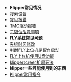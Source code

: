   * **Klipper常见情况**
  * [搜索设备](/guide/klippererro/problem.md)
  * [常见报错](/guide/klippererro/ERROR.md)
  * [TMC驱动报错](/guide/klippererro/TMC.md)
  * [无限位注意事项](/guide/klippererro/Position.md)
  * **FLY系统常见问题**
  * [系统时区修改](/guide/klippererro/timedatectl.md)
  * [判断FLY上位机是否有启动](/guide/klippererro/FLYPI.md)
  * [FLY上位机使用U盘功能](/guide/klippererro/Mount_USB.md)
  * [klipperscreen扩展玩法](/guide/klippererro/klipperscreen.md)
  * **klipper一些可能使用到的东西**
  * [Klipper常用指令](/guide/klippererro/command.md)
